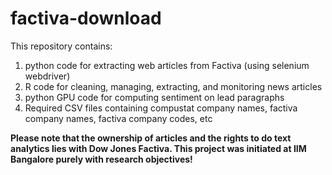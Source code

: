 # factiva-download
This repository contains:
1. python code for extracting web articles from Factiva (using selenium webdriver)
2. R code for cleaning, managing, extracting, and monitoring news articles
3. python GPU code for computing sentiment on lead paragraphs
4. Required CSV files containing compustat company names, factiva company names, factiva company codes, etc

**Please note that the ownership of articles and the rights to do text analytics lies with Dow Jones Factiva. This project was initiated at IIM Bangalore purely with research objectives!**
